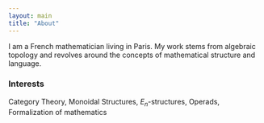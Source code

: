 ```yaml
---
layout: main
title: "About"
---
```

I am a French mathematician living in Paris. My work stems from algebraic topology and revolves around the concepts of mathematical structure and language. 



### Interests

Category Theory, Monoidal Structures, $E_n$-structures, Operads, Formalization of mathematics
